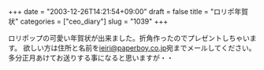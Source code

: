 +++
date = "2003-12-26T14:21:54+09:00"
draft = false
title = "ロリポ年賀状"
categories = ["ceo_diary"]
slug = "1039"
+++

ロリポップの可愛い年賀状が出来ました。折角作ったのでプレゼントしちゃいます。
欲しい方は住所と名前を<a href="mailto:ieiri@paperboy.co.jp">ieiri@paperboy.co.jp</a>宛までメールしてください。多分正月あけてお送りする事になると思いますが・・
